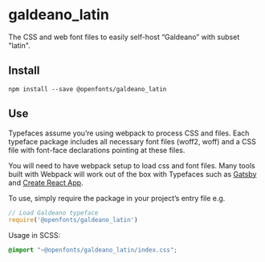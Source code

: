 
# galdeano_latin

The CSS and web font files to easily self-host “Galdeano” with subset "latin".

## Install

`npm install --save @openfonts/galdeano_latin`

## Use

Typefaces assume you’re using webpack to process CSS and files. Each typeface
package includes all necessary font files (woff2, woff) and a CSS file with
font-face declarations pointing at these files.

You will need to have webpack setup to load css and font files. Many tools built
with Webpack will work out of the box with Typefaces such as [Gatsby](https://github.com/gatsbyjs/gatsby)
and [Create React App](https://github.com/facebookincubator/create-react-app).

To use, simply require the package in your project’s entry file e.g.

```javascript
// Load Galdeano typeface
require('@openfonts/galdeano_latin')
```

Usage in SCSS:
```scss
@import "~@openfonts/galdeano_latin/index.css";
```
